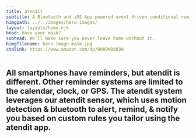```yaml
---
title: atendit
subtitle: A Bluetooth and iOS App powered event driven conditional reminder, notification, and alert system.
himgpath: ../../images/hero-images/
layout: layouts/home.njk
head: Have your mask?
subhead: We'll make sure you never leave home without it.
himgfilename: hero-image-mask.jpg
ctalink: https://www.amazon.com/dp/B089NB883H
---
```


## All smartphones have reminders, but atendit is different. Other reminder systems are limited to the calendar, clock, or GPS. The atendit system leverages our atendit sensor, which uses motion detection & bluetooth to alert, remind, & notify you based on custom rules you tailor using the atendit app.